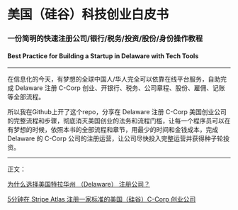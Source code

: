 # 美国（硅谷）科技创业白皮书
### 一份简明的快速注册公司/银行/税务/投资/股份/身份操作教程 
#### Best Practice for Building a Startup in Delaware with Tech Tools

---

在信息化的今天，有梦想的全球中国人/华人完全可以依靠在线平台服务，自助完成 Delaware 注册 C-Corp 创业、开银行、税务、公司章程、股份、雇佣、记账等全部流程。

所以我在Github上开了这个repo，分享在 Delaware 注册 C-Corp 美国创业公司的完整流程和步骤，彻底消灭美国创业的法务和流程门槛，让每一个程序员可以在有梦想的时候，依照本书的全部流程和章节，用最少的时间和金钱成本，完成 Delaware 的 C-Corp 公司的注册运营，让公司尽快投入完整运营并获得种子轮投资。

---

正文： 

[为什么选择美国特拉华州 （Delaware） 注册公司？](./Why-Delaware.md)

[5分钟在 Stripe Atlas 注册一家标准的美国（硅谷）C-Corp 创业公司](./create-a-company-in-5-minues.md)
